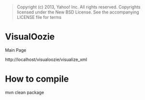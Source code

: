 > Copyright (c) 2013, Yahoo! Inc.  All rights reserved.
> Copyrights licensed under the New BSD License. See the accompanying LICENSE file for terms


VisualOozie
===========

Main Page

http://localhost/visualoozie/visualize_xml

How to compile
===========

mvn clean package 


